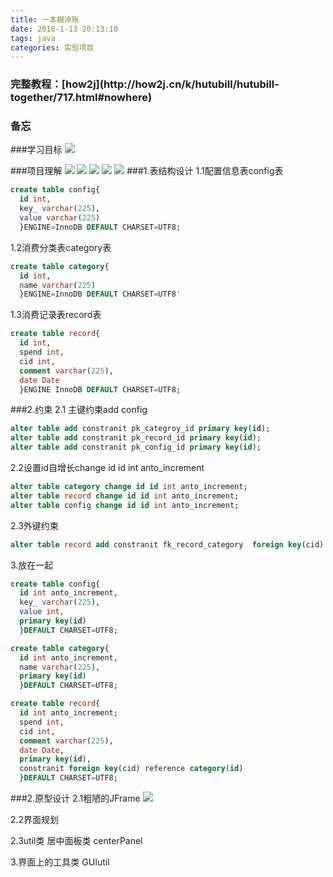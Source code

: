 ```yaml
---
title: 一本糊涂账
date: 2018-1-13 20:13:10
tags: java
categories: 实验项目
---
```



<h3>完整教程：[how2j](http://how2j.cn/k/hutubill/hutubill-together/717.html#nowhere)</h3>

<h3>备忘</h3>

###学习目标
![](http://oyj1fkfcr.bkt.clouddn.com/2018-01-13_170314.png)

###项目理解
![](http://oyj1fkfcr.bkt.clouddn.com/2018-01-13_114035.png)
![](http://oyj1fkfcr.bkt.clouddn.com/2018-01-13_135111.png)
![](http://oyj1fkfcr.bkt.clouddn.com/2018-01-13_120607.png)
![](http://oyj1fkfcr.bkt.clouddn.com/2018-01-13_134107.png)
![](http://oyj1fkfcr.bkt.clouddn.com/2018-01-13_115844.png)
###1.表结构设计
1.1配置信息表config表
```sql
create table config{
  id int,
  key_ varchar(225),
  value varchar(225)
  }ENGINE=InnoDB DEFAULT CHARSET=UTF8;
```
1.2消费分类表category表
```sql
create table category{
  id int,
  name varchar(225)
  }ENGINE=InnoDB DEFAULT CHARSET=UTF8'
```

1.3消费记录表record表
```sql
create table record{
  id int,
  spend int,
  cid int,
  comment varchar(225),
  date Date
  }ENGINE InnoDB DEFAULT CHARSET=UTF8;
```  

###2.约束
2.1 主键约束add config
```sql
alter table add constranit pk_categroy_id primary key(id);
alter table add constranit pk_record_id primary key(id);
alter table add constranit pk_config_id primary key(id);
```
2.2设置id自增长change id id int anto_increment
```sql
alter table category change id id int anto_increment;
alter table record change id id int anto_increment;
alter table config change id id int anto_increment;
```
2.3外键约束
```sql
alter table record add constranit fk_record_category  foreign key(cid) reference category(id);
```
3.放在一起
```sql
create table config{
  id int anto_increment,
  key_ varchar(225),
  value int,
  primary key(id)
  }DEFAULT CHARSET=UTF8;

create table category{
  id int anto_increment,
  name varchar(225),
  primary key(id)
  }DEFAULT CHARSET=UTF8;

create table record{
  id int anto_increment;
  spend int,
  cid int,
  comment varchar(225),
  date Date,
  primary key(id),
  constranit foreign key(cid) reference category(id)
  }DEFAULT CHARSET=UTF8;
```  
###2.原型设计
2.1粗陋的JFrame
![](http://oyj1fkfcr.bkt.clouddn.com/2018-01-12_142006.png)

2.2界面规划

2.3util类 居中面板类  centerPanel

3.界面上的工具类     GUIutil
